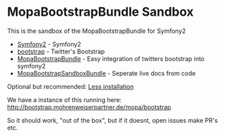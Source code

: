 MopaBootstrapBundle Sandbox
===========================

This is the sandbox of the MopaBootstrapBundle for Symfony2

- [Symfony2](http://symfony.com/) - Symfony2
- [bootstrap](http://github.com/twitter/bootstrap) - Twitter's Bootstrap
- [MopaBootstrapBundle](http://github.com/phiamo/MopaBootstrapBundle) - Easy integration of twitters bootstrap into symfony2
- [MopaBootstrapSandboxBundle](http://github.com/phiamo/MopaBootstrapSandboxBundle) - Seperate live docs from code


Optional but recommended: [Less installation](https://github.com/phiamo/MopaBootstrapBundle/blob/master/Resources/doc/less_installation.md)

We have a instance of this running here: 
    http://bootstrap.mohrenweiserpartner.de/mopa/bootstrap
    
So it should work, "out of the box", but if it doesnt, open issues make PR's etc.



